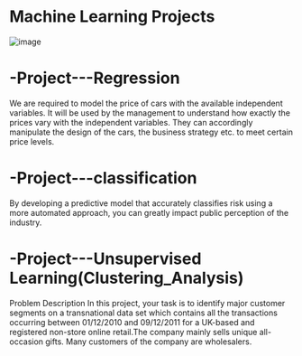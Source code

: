 
 
# Machine Learning Projects
![image](https://favtutor.com/resources/images/uploads/deep_learning_projects.png)

 # -Project---Regression
We are required to model the price of cars with the available independent variables. It will be used by the management to understand how exactly the prices vary with the independent variables. They can accordingly manipulate the design of the cars, the business strategy etc. to meet certain price levels.


 # -Project---classification
 By developing a predictive model that accurately classifies risk using a more automated approach, you can greatly impact public perception of the industry.



# -Project---Unsupervised Learning(Clustering_Analysis)
Problem Description
In this project, your task is to identify major customer segments on a transnational data set which contains all the transactions occurring between 01/12/2010 and 09/12/2011 for a UK-based and registered non-store online retail.The company mainly sells unique all-occasion gifts. Many customers of the company are wholesalers.
